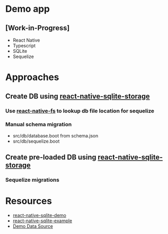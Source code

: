 # Demo app
## [Work-in-Progress]
* React Native
* Typescript
* SQLite
* Sequelize

# Approaches

## Create DB using [react-native-sqlite-storage](https://github.com/andpor/react-native-sqlite-storage)
### Use [react-native-fs](https://github.com/itinance/react-native-fs) to lookup db file location for sequelize
### Manual schema migration

* src/db/database.boot from schema.json
* src/db/sequelize.boot

## Create pre-loaded DB using [react-native-sqlite-storage](https://github.com/andpor/react-native-sqlite-storage)
### Sequelize migrations

# Resources
* [react-native-sqlite-demo](https://github.com/blefebvre/react-native-sqlite-demo)
* [react-native-sqlite-example](https://github.com/peacecwz/react-native-sqlite-example)
* [Demo Data Source](https://github.com/danmactough/node-feedparser)

